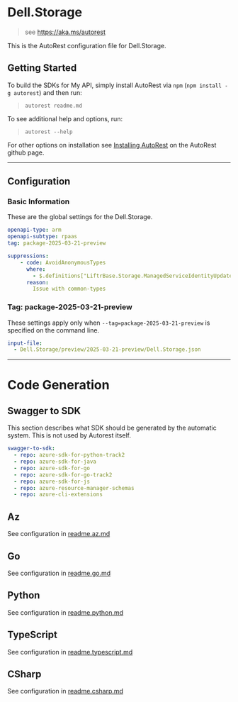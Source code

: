 # Dell.Storage

> see https://aka.ms/autorest

This is the AutoRest configuration file for Dell.Storage.

## Getting Started

To build the SDKs for My API, simply install AutoRest via `npm` (`npm install -g autorest`) and then run:

> `autorest readme.md`

To see additional help and options, run:

> `autorest --help`

For other options on installation see [Installing AutoRest](https://aka.ms/autorest/install) on the AutoRest github page.

---

## Configuration

### Basic Information

These are the global settings for the Dell.Storage.

```yaml
openapi-type: arm
openapi-subtype: rpaas
tag: package-2025-03-21-preview

suppressions:
    - code: AvoidAnonymousTypes
      where: 
        - $.definitions["LiftrBase.Storage.ManagedServiceIdentityUpdate"].properties.userAssignedIdentities.additionalProperties
      reason: 
        Issue with common-types
```

### Tag: package-2025-03-21-preview

These settings apply only when `--tag=package-2025-03-21-preview` is specified on the command line.

```yaml $(tag) == 'package-2025-03-21-preview'
input-file:
  - Dell.Storage/preview/2025-03-21-preview/Dell.Storage.json
```

---

# Code Generation

## Swagger to SDK

This section describes what SDK should be generated by the automatic system.
This is not used by Autorest itself.

```yaml $(swagger-to-sdk)
swagger-to-sdk:
  - repo: azure-sdk-for-python-track2
  - repo: azure-sdk-for-java
  - repo: azure-sdk-for-go
  - repo: azure-sdk-for-go-track2
  - repo: azure-sdk-for-js
  - repo: azure-resource-manager-schemas
  - repo: azure-cli-extensions
```

## Az

See configuration in [readme.az.md](./readme.az.md)

## Go

See configuration in [readme.go.md](./readme.go.md)

## Python

See configuration in [readme.python.md](./readme.python.md)

## TypeScript

See configuration in [readme.typescript.md](./readme.typescript.md)

## CSharp

See configuration in [readme.csharp.md](./readme.csharp.md)
